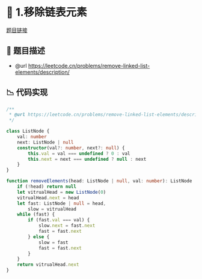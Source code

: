 # 🎲 1.移除链表元素

[题目链接](https://leetcode.cn/problems/remove-linked-list-elements/description/)

## 📑 题目描述
* @url https://leetcode.cn/problems/remove-linked-list-elements/description/

## 📉 代码实现
```typescript
/**
 * @url https://leetcode.cn/problems/remove-linked-list-elements/description/
 */

class ListNode {
    val: number
    next: ListNode | null
    constructor(val?: number, next?: null) {
        this.val = val === undefined ? 0 : val
        this.next = next === undefined ? null : next
    }
}

function removeElements(head: ListNode | null, val: number): ListNode | null {
    if (!head) return null
    let vitrualHead = new ListNode(0)
    vitrualHead.next = head
    let fast: ListNode | null = head,
        slow = vitrualHead
    while (fast) {
        if (fast.val === val) {
            slow.next = fast.next
            fast = fast.next
        } else {
            slow = fast
            fast = fast.next
        }
    }
    return vitrualHead.next
}

```
